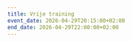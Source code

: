 ```yaml
---
title: Vrije training
event_date: 2026-04-29T20:15:00+02:00
end_date: 2026-04-29T22:00:00+02:00
---
```

